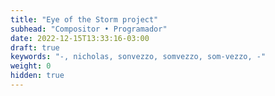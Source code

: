 ```yaml
---
title: "Eye of the Storm project"
subhead: "Compositor • Programador"
date: 2022-12-15T13:33:16-03:00
draft: true
keywords: "-, nicholas, sonvezzo, somvezzo, som-vezzo, -"
weight: 0
hidden: true
---
```

